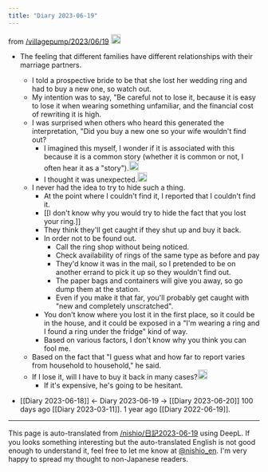 ```yaml
---
title: "Diary 2023-06-19"
---
```


from [/villagepump/2023/06/19](https://scrapbox.io/villagepump/2023/06/19)
<img src='https://scrapbox.io/api/pages/villagepump/nishio/icon' alt='/villagepump/nishio.icon' height="19.5"/>
- The feeling that different families have different relationships with their marriage partners.
    - I told a prospective bride to be that she lost her wedding ring and had to buy a new one, so watch out.
    - My intention was to say, "Be careful not to lose it, because it is easy to lose it when wearing something unfamiliar, and the financial cost of rewriting it is high.
    - I was surprised when others who heard this generated the interpretation, "Did you buy a new one so your wife wouldn't find out?
        - I imagined this myself, I wonder if it is associated with this because it is a common story (whether it is common or not, I often hear it as a "story").<img src='https://scrapbox.io/api/pages/villagepump/inajob/icon' alt='/villagepump/inajob.icon' height="19.5"/>
        - I thought it was unexpected.<img src='https://scrapbox.io/api/pages/villagepump/biwachi/icon' alt='/villagepump/biwachi.icon' height="19.5"/>
    - I never had the idea to try to hide such a thing.
        - At the point where I couldn't find it, I reported that I couldn't find it.
        - [[I don't know why you would try to hide the fact that you lost your ring.]]
        - They think they'll get caught if they shut up and buy it back.
        - In order not to be found out.
            - Call the ring shop without being noticed.
            - Check availability of rings of the same type as before and pay
            - They'd know it was in the mail, so I pretended to be on another errand to pick it up so they wouldn't find out.
            - The paper bags and containers will give you away, so go dump them at the station.
            - Even if you make it that far, you'll probably get caught with "new and completely unscratched".
        - You don't know where you lost it in the first place, so it could be in the house, and it could be exposed in a "I'm wearing a ring and I found a ring under the fridge" kind of way.
        - Based on various factors, I don't know why you think you can fool me.
    - Based on the fact that "I guess what and how far to report varies from household to household," he said.
    - If I lose it, will I have to buy it back in many cases?<img src='https://scrapbox.io/api/pages/villagepump/yosider/icon' alt='/villagepump/yosider.icon' height="19.5"/>
        - If it's expensive, he's going to be hesitant.

- [[Diary 2023-06-18]] ← Diary 2023-06-19 → [[Diary 2023-06-20]]
100 days ago [[Diary 2023-03-11]].
1 year ago [[Diary 2022-06-19]].
---
This page is auto-translated from [/nishio/日記2023-06-19](https://scrapbox.io/nishio/日記2023-06-19) using DeepL. If you looks something interesting but the auto-translated English is not good enough to understand it, feel free to let me know at [@nishio_en](https://twitter.com/nishio_en). I'm very happy to spread my thought to non-Japanese readers.
